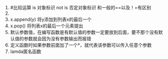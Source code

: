 1. #比较运算
is 对象标识
not is 否定对象标识
和一般的==以及！=有区别
2. 
3. x.append(y) 将y添加到列表x的最后一个
4. x.pop() 将列表x的最后一个元素提出
5. 默认参数值，在编写函数是有默认值的参数一定要放到后面，要不那个没有默认值的参数就会因为没有参数输出而报错
6.  定义函数时如果参数前面加了一个*，就代表该参数可以传入任意个参数
7.  lamda匿名函数
